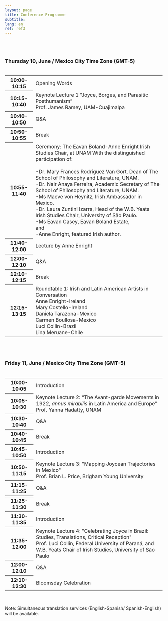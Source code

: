 ```yaml
---
layout: page
title: Conference Programme
subtitle:
lang: en
ref: ref3
---
```


<body>
<br>
<br>
<h3>Thursday 10, June / Mexico City Time Zone (GMT-5)<br><br></h3>
  <table>
    <tr>
      <th>10:00-10:15</th>
      <td colspan="4" rowspan="1">Opening Words</td>
    </tr>
    <tr>
      <th>10:15-10:40</th>
      <td colspan="4" rowspan="1">Keynote Lecture 1<span>
      "Joyce, Borges, and Parasitic Posthumanism”<br>
      Prof. James Ramey, UAM-Cuajimalpa</span></td>
    </tr>
    <tr>
      <th>10:40-10:50</th>
      <td colspan="4">Q&A</td>
    </tr>
    <tr>
      <th>10:50-10:55</th>
      <td colspan="4">Break</td>
    </tr>
    <tr>
      <th>10:55-11:40</th>
      <td rowspan="1">Ceremony: The Eavan Boland-Anne Enright Irish Studies Chair, at UNAM
      <span>
      With the distinguished participation of:<br><br>
      -Dr. Mary Frances Rodríguez Van Gort, Dean of The School of Philosophy and Literature, UNAM.<br>
      -Dr. Nair Anaya Ferreira, Academic Secretary of The School of Philosophy and Literature, UNAM.<br>
      -Ms Maeve von Heynitz, Irish Ambassador in Mexico.<br>
      -Dr. Laura Zuntini Izarra, Head of the W.B. Yeats Irish Studies Chair, University of São Paulo.<br>
      -Ms Eavan Casey, Eavan Boland Estate,<br>
      and<br>
      -Anne Enright, featured Irish author.
      </span></td>
    </tr>
    <tr>
      <th>11:40-12:00</th>
      <td rowspan="1">Lecture by Anne Enright</td>
    </tr>
    <tr>
      <th>12:00-12:10</th>
      <td rowspan="1">Q&A</td>
    </tr>
    <tr>
      <th>12:10-12:15</th>
      <td rowspan="1">Break</td>
    </tr>
    <tr>
      <th>12:15-13:15</th>
      <td rowspan="1">Roundtable 1: Irish and Latin American Artists in Conversation<br>
      <span>Anne Enright-Ireland<br>
      Mary Costello-Ireland<br>
      Daniela Tarazona-Mexico<br>
      Carmen Boullosa-Mexico<br>
      Luci Collin-Brazil<br>
      Lina Meruane-Chile</span></td>
    </tr>
</table>

<br><br>
<h3>Friday 11, June / Mexico City Time Zone (GMT-5)<br><br></h3>

<table>
  <tr>
    <th>10:00-10:05</th>
    <td colspan="4" rowspan="1">Introduction</td>
  </tr>
  <tr>
    <th>10:05-10:30</th>
    <td colspan="4" rowspan="1">Keynote Lecture 2:<span>
    “The Avant-garde Movements in 1922, <i>annus mirabilis</i> in Latin America and Europe”<br>
    Prof. Yanna Hadatty, UNAM</span></td>
  </tr>
  <tr>
    <th>10:30-10:40</th>
    <td colspan="4">Q&A</td>
  </tr>
  <tr>
    <th>10:40-10:45</th>
    <td colspan="4">Break</td>
  </tr>
  <tr>
    <th>10:45-10:50</th>
    <td colspan="4">Introduction</td>
  </tr>
  <tr>
    <th>10:50-11:15</th>
    <td rowspan="1">Keynote Lecture 3:<span>
    "Mapping Joycean Trajectories in Mexico"<br>
    Prof. Brian L. Price, Brigham Young University
    </span></td>
  </tr>
  <tr>
    <th>11:15-11:25</th>
    <td colspan="4">Q&A</td>
  </tr>
  <tr>
    <th>11:25-11:30</th>
    <td rowspan="1">Break</td>
  </tr>
  <tr>
    <th>11:30-11:35</th>
    <td rowspan="1">Introduction</td>
  </tr>
  <tr>
    <th>11:35-12:00</th>
    <td rowspan="1">Keynote Lecture 4:<span>
    "Celebrating Joyce in Brazil: Studies, Translations, Critical Reception"<br>
    Prof. Luci Collin, Federal University of Paraná, and W.B. Yeats Chair of Irish Studies, University of São Paulo
    </span></td>
  </tr>
  <tr>
    <th>12:00-12:10</th>
    <td rowspan="1">Q&A</td>
  </tr>
  <tr>
    <th>12:10-12:30</th>
    <td rowspan="1">Bloomsday Celebration</td>
  </tr>
</table>

<br>
<p>Note: Simultaneous translation services (English-Spanish/ Spanish-English) will be available.</p>
  </body>
